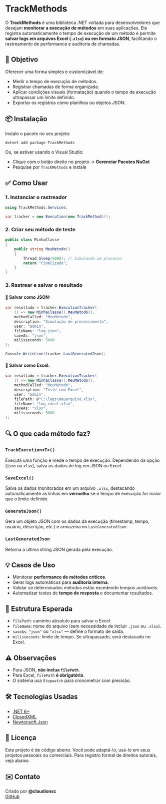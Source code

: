 
# TrackMethods

O **TrackMethods** é uma biblioteca .NET voltada para desenvolvedores que desejam **monitorar a execução de métodos** em suas aplicações. Ele registra automaticamente o tempo de execução de um método e permite **salvar logs em arquivos Excel (`.xlsx`) ou em formato JSON**, facilitando o rastreamento de performance e auditoria de chamadas.

## 🧠 Objetivo

Oferecer uma forma simples e customizável de:
- Medir o tempo de execução de métodos.
- Registrar chamadas de forma organizada.
- Aplicar condições visuais (formatação) quando o tempo de execução ultrapassar um limite definido.
- Exportar os registros como planilhas ou objetos JSON.

## 📦 Instalação

Instale o pacote no seu projeto:

```bash
dotnet add package TrackMethods
```

Ou, se estiver usando o Visual Studio:
- Clique com o botão direito no projeto → **Gerenciar Pacotes NuGet**
- Pesquise por `TrackMethods` e instale

## ✅ Como Usar

### 1. **Instanciar o rastreador**

```csharp
using TrackMethods.Services;

var tracker = new Execution(new TrackMethod());
```

### 2. **Criar seu método de teste**

```csharp
public class MinhaClasse
{
    public string MeuMetodo()
    {
        Thread.Sleep(6000); // Simulando um processo
        return "Finalizado";
    }
}
```

### 3. **Rastrear e salvar o resultado**

#### 🔹 Salvar como JSON:

```csharp
var resultado = tracker.ExecutionTracker(
    () => new MinhaClasse().MeuMetodo(),
    methodCalled: "MeuMetodo",
    description: "Simulação de processamento",
    user: "admin",
    fileName: "log.json",
    saveAs: "json",
    milisseconds: 5000
);

Console.WriteLine(tracker.LastGeneratedJson);
```

#### 🔹 Salvar como Excel:

```csharp
var resultado = tracker.ExecutionTracker(
    () => new MinhaClasse().MeuMetodo(),
    methodCalled: "MeuMetodo",
    description: "Teste com Excel",
    user: "admin",
    filePath: @"C:\logs\meuarquivo.xlsx",
    fileName: "log_excel.xlsx",
    saveAs: "xlsx",
    milisseconds: 5000
);
```

## 🔍 O que cada método faz?

### `TrackExecution<T>()`

Executa uma função e mede o tempo de execução. Dependendo da opção (`json` ou `xlsx`), salva os dados de log em JSON ou Excel.

### `SaveExcel()`

Salva os dados monitorados em um arquivo `.xlsx`, destacando automaticamente as linhas em **vermelho** se o tempo de execução for maior que o limite definido.

### `GenerateJson()`

Gera um objeto JSON com os dados da execução (timestamp, tempo, usuário, descrição, etc.) e armazena no `LastGeneratedJson`.

### `LastGeneratedJson`

Retorna a última string JSON gerada pela execução.

## 💡 Casos de Uso

- Monitorar **performance de métodos críticos**.
- Gerar logs automáticos para **auditoria interna**.
- Validar se determinados métodos estão excedendo tempos aceitáveis.
- Automatizar testes de **tempo de resposta** e documentar resultados.

## 📁 Estrutura Esperada

- `filePath`: caminho absoluto para salvar o Excel.
- `fileName`: nome do arquivo (sem necessidade de incluir `.json` ou `.xlsx`).
- `saveAs`: `"json"` ou `"xlsx"` — define o formato de saída.
- `milisseconds`: limite de tempo. Se ultrapassado, será destacado no Excel.

## ⚠️ Observações

- Para JSON, **não inclua `filePath`**.
- Para Excel, `filePath` **é obrigatório**.
- O sistema usa `Stopwatch` para cronometrar com precisão.

## 🛠 Tecnologias Usadas

- [.NET 6+](https://dotnet.microsoft.com/)
- [ClosedXML](https://github.com/ClosedXML/ClosedXML)
- [Newtonsoft.Json](https://www.newtonsoft.com/json)

## 📜 Licença

Este projeto é de código aberto. Você pode adaptá-lo, usá-lo em seus projetos pessoais ou comerciais. Para registro formal de direitos autorais, veja abaixo.

## ✉️ Contato

Criado por **@claudionsc**  
[GitHub](https://github.com/claudionsc/TrackMethods)
